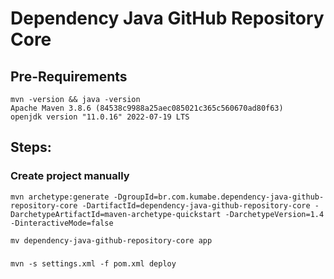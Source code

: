 # Dependency Java GitHub Repository Core

## Pre-Requirements
```
mvn -version && java -version
Apache Maven 3.8.6 (84538c9988a25aec085021c365c560670ad80f63)
openjdk version "11.0.16" 2022-07-19 LTS
```

## Steps:
### Create project manually
```
mvn archetype:generate -DgroupId=br.com.kumabe.dependency-java-github-repository-core -DartifactId=dependency-java-github-repository-core -DarchetypeArtifactId=maven-archetype-quickstart -DarchetypeVersion=1.4 -DinteractiveMode=false

mv dependency-java-github-repository-core app
```
### 
### 
```
mvn -s settings.xml -f pom.xml deploy
```
### 